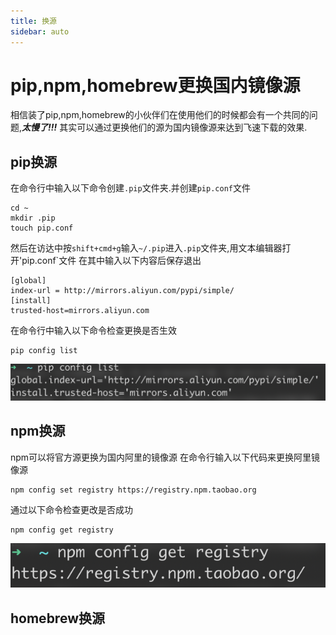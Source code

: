 ```yaml
---
title: 换源
sidebar: auto
---
```

# pip,npm,homebrew更换国内镜像源
相信装了pip,npm,homebrew的小伙伴们在使用他们的时候都会有一个共同的问题,***太慢了!!!***
其实可以通过更换他们的源为国内镜像源来达到飞速下载的效果.
## pip换源
在命令行中输入以下命令创建`.pip`文件夹.并创建`pip.conf`文件
```
cd ~ 
mkdir .pip
touch pip.conf
```
然后在访达中按`shift+cmd+g`输入`~/.pip`进入`.pip`文件夹,用文本编辑器打开'pip.conf`文件
在其中输入以下内容后保存退出
```
[global]
index-url = http://mirrors.aliyun.com/pypi/simple/
[install]
trusted-host=mirrors.aliyun.com
```
在命令行中输入以下命令检查更换是否生效
```
pip config list
```

![](../../.vuepress/public/assets/img/changesource/1.png)



## npm换源
npm可以将官方源更换为国内阿里的镜像源
在命令行输入以下代码来更换阿里镜像源
```
npm config set registry https://registry.npm.taobao.org
```
通过以下命令检查更改是否成功
```
npm config get registry
```
![](../../.vuepress/public/assets/img/changesource/2.png)
## homebrew换源